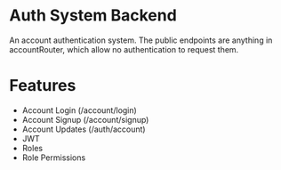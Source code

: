 # Auth System Backend
An account authentication system. The public endpoints are anything in accountRouter, which allow no authentication to request them.

# Features
- Account Login (/account/login)
- Account Signup (/account/signup)
- Account Updates (/auth/account)
- JWT
- Roles
- Role Permissions

#

>